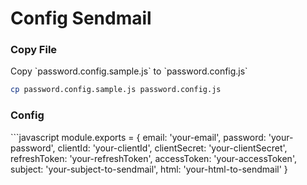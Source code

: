 # Config Sendmail

<h3>Copy File</h3>
Copy `password.config.sample.js` to `password.config.js`

```bash
cp password.config.sample.js password.config.js
```

<h3>Config</h3>
```javascript
module.exports = {
	email: 'your-email',
	password: 'your-password',
	clientId: 'your-clientId',
	clientSecret: 'your-clientSecret',
	refreshToken: 'your-refreshToken',
	accessToken: 'your-accessToken',
	subject: 'your-subject-to-sendmail',
	html: 'your-html-to-sendmail'
}

```
